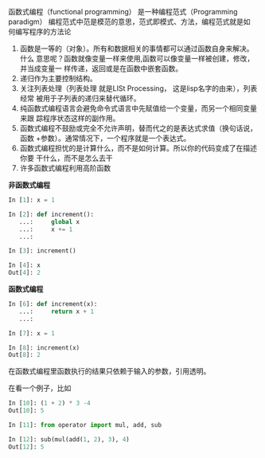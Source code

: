 函数式编程（functional programming）
是一种编程范式（Programming paradigm）
编程范式中范是模范的意思，范式即模式、方法，编程范式就是如
何编写程序的方法论  
1. 函数是一等的（对象）。所有和数据相关的事情都可以通过函数自身来解决。什么
意思呢？函数就像变量一样来使用,函数可以像变量一样被创建，修改，并当成变量一
样传递，返回或是在函数中嵌套函数。                      
2. 递归作为主要控制结构。
3. 关注列表处理（列表处理 就是LISt Processing， 这是lisp名字的由来），列表经常
被用于子列表的递归来替代循环。
4. 纯函数式编程语言会避免命令式语言中先赋值给一个变量，而另一个相同变量来跟
踪程序状态这样的副作用。   
5. 函数式编程不鼓励或完全不允许声明，替而代之的是表达式求值（换句话说，函数
+参数）。通常情况下，一个程序就是一个表达式。                            
6. 函数式编程担忧的是计算什么，而不是如何计算。所以你的代码变成了在描述你要
干什么，而不是怎么去干         
7. 许多函数式编程利用高阶函数  

**非函数式编程**  
```python
In [1]: x = 1

In [2]: def increment():
   ...:     global x
   ...:     x += 1
   ...:

In [3]: increment()

In [4]: x
Out[4]: 2
```

**函数式编程**  
```python
In [6]: def increment(x):
   ...:     return x + 1
   ...:

In [7]: x = 1

In [8]: increment(x)
Out[8]: 2
```
在函数式编程里函数执行的结果只依赖于输入的参数，引用透明。

在看一个例子，比如
```python
In [10]: (1 + 2) * 3 -4
Out[10]: 5

In [11]: from operator import mul, add, sub

In [12]: sub(mul(add(1, 2), 3), 4)
Out[12]: 5
```
